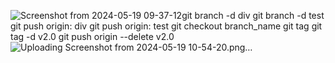 ![Screenshot from 2024-05-19 09-37-12](https://github.com/ahmed-fawzy-hub/task2/assets/58374708/4f87181e-fec9-4d00-bc7e-75825826c78f)git branch -d div
git branch -d test
git push origin: div
git push origin: test
git checkout branch_name
git tag
git tag -d v2.0
git push origin --delete v2.0
![Uploading Screenshot from 2024-05-19 10-54-20.png…]()
